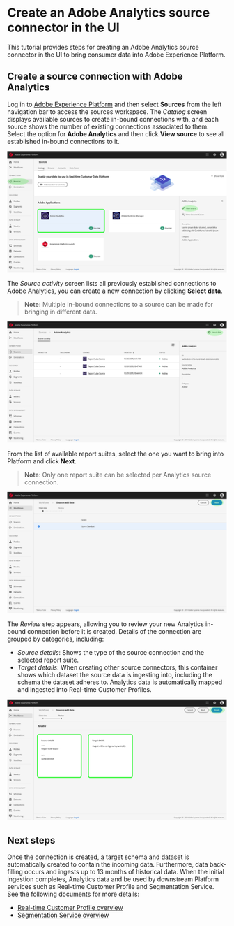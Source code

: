 # Create an Adobe Analytics source connector in the UI

This tutorial provides steps for creating an Adobe Analytics source connector in the UI to bring consumer data into Adobe Experience Platform.

## Create a source connection with Adobe Analytics

Log in to <a href="https://platform.adobe.com" target="_blank">Adobe Experience Platform</a> and then select **Sources** from the left navigation bar to access the sources workspace. The *Catalog* screen displays available sources to create in-bound connections with, and each source shows the number of existing connections associated to them. Select the option for **Adobe Analytics** and then click **View source** to see all established in-bound connections to it.

![](./images/analytics/AA-sources_catalog.png)

The *Source activity* screen lists all previously established connections to Adobe Analytics, you can create a new connection by clicking **Select data**. 

>   **Note:** Multiple in-bound connections to a source can be made for bringing in different data. 

![](./images/analytics/AA-source_activity.png)

From the list of available report suites, select the one you want to bring into Platform and click **Next**.

>   **Note**: Only one report suite can be selected per Analytics source connection.

![](./images/analytics/AA-select_data.png)

The *Review* step appears, allowing you to review your new Analytics in-bound connection before it is created. Details of the connection are grouped by categories, including:

*   *Source details*: Shows the type of the source connection and the selected report suite.
*   *Target details*: When creating other source connectors, this container shows which dataset the source data is ingesting into, including the schema the dataset adheres to. Analytics data is automatically mapped and ingested into Real-time Customer Profiles.

![](./images/analytics/AA-review.png)

## Next steps

Once the connection is created, a target schema and dataset is automatically created to contain the incoming data. Furthermore, data back-filling occurs and ingests up to 13 months of historical data. When the initial ingestion completes, Analytics data and be used by downstream Platform services such as Real-time Customer Profile and Segmentation Service. See the following documents for more details:

*   [Real-time Customer Profile overview](../../technical_overview/unified_profile_architectural_overview/unified_profile_architectural_overview.md)
*   [Segmentation Service overview](../../technical_overview/segmentation/segmentation-overview.md)

